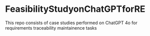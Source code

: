 # FeasibilityStudyonChatGPTforRE

This repo consists of case studies performed on ChatGPT 4o for requirements traceability maintainence tasks
